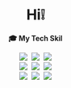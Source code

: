 # <div align="center">Hi❕</div>
**<div align="center">🎓 My Tech Skil</div>**
<div align="center"><img src="https://img.shields.io/badge/aws-232F3E?style=for-the-badge&logo=Amazon AWS&logoColor=white">&nbsp&nbsp<img src="https://img.shields.io/badge/Docker-2496ED?style=for-the-badge&logo=Docker&logoColor=white">&nbsp&nbsp<img src="https://img.shields.io/badge/Spring-6DB33F?style=for-the-badge&logo=Spring&logoColor=white">
<br>
<img src="https://img.shields.io/badge/Jenkins-D24939?style=for-the-badge&logo=Jenkins&logoColor=black">&nbsp&nbsp<img src="https://img.shields.io/badge/Terraform-7B42BC?style=for-the-badge&logo=Terraform&logoColor=white">&nbsp&nbsp<img src="https://img.shields.io/badge/Helm-0F1689?style=for-the-badge&logo=Helm&logoColor=white">
<br>
<img src="https://img.shields.io/badge/ArgoCD-EF7B4D?style=for-the-badge&logo=ArgoCD&logoColor=white">&nbsp&nbsp<img src="https://img.shields.io/badge/GithubActions-2088FF?style=for-the-badge&logo=GithubActions&logoColor=white">&nbsp&nbsp<img src="https://img.shields.io/badge/Kubernetes-326CE5?style=for-the-badge&logo=Kubernetes&logoColor=white">

